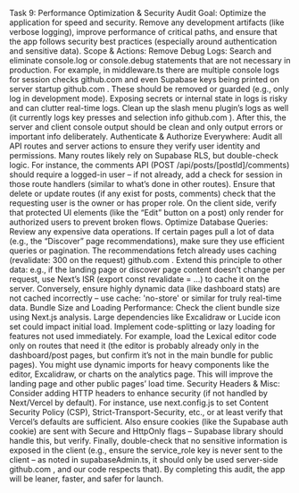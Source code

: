 Task 9: Performance Optimization & Security Audit
Goal: Optimize the application for speed and security. Remove any development artifacts (like verbose logging), improve performance of critical paths, and ensure that the app follows security best practices (especially around authentication and sensitive data).
Scope & Actions:
Remove Debug Logs: Search and eliminate console.log or console.debug statements that are not necessary in production. For example, in middleware.ts there are multiple console logs for session checks
github.com
and even Supabase keys being printed on server startup
github.com
. These should be removed or guarded (e.g., only log in development mode). Exposing secrets or internal state in logs is risky and can clutter real-time logs. Clean up the slash menu plugin’s logs as well (it currently logs key presses and selection info
github.com
). After this, the server and client console output should be clean and only output errors or important info deliberately.
Authenticate & Authorize Everywhere: Audit all API routes and server actions to ensure they verify user identity and permissions. Many routes likely rely on Supabase RLS, but double-check logic. For instance, the comments API (POST /api/posts/[postId]/comments) should require a logged-in user – if not already, add a check for session in those route handlers (similar to what’s done in other routes). Ensure that delete or update routes (if any exist for posts, comments) check that the requesting user is the owner or has proper role. On the client side, verify that protected UI elements (like the “Edit” button on a post) only render for authorized users to prevent broken flows.
Optimize Database Queries: Review any expensive data operations. If certain pages pull a lot of data (e.g., the “Discover” page recommendations), make sure they use efficient queries or pagination. The recommendations fetch already uses caching (revalidate: 300 on the request)
github.com
. Extend this principle to other data: e.g., if the landing page or discover page content doesn’t change per request, use Next’s ISR (export const revalidate = ...) to cache it on the server. Conversely, ensure highly dynamic data (like dashboard stats) are not cached incorrectly – use cache: 'no-store' or similar for truly real-time data.
Bundle Size and Loading Performance: Check the client bundle size using Next.js analysis. Large dependencies like Excalidraw or Lucide icon set could impact initial load. Implement code-splitting or lazy loading for features not used immediately. For example, load the Lexical editor code only on routes that need it (the editor is probably already only in the dashboard/post pages, but confirm it’s not in the main bundle for public pages). You might use dynamic imports for heavy components like the editor, Excalidraw, or charts on the analytics page. This will improve the landing page and other public pages’ load time.
Security Headers & Misc: Consider adding HTTP headers to enhance security (if not handled by Next/Vercel by default). For instance, use next.config.js to set Content Security Policy (CSP), Strict-Transport-Security, etc., or at least verify that Vercel’s defaults are sufficient. Also ensure cookies (like the Supabase auth cookie) are sent with Secure and HttpOnly flags – Supabase library should handle this, but verify. Finally, double-check that no sensitive information is exposed in the client (e.g., ensure the service_role key is never sent to the client – as noted in supabaseAdmin.ts, it should only be used server-side
github.com
, and our code respects that). By completing this audit, the app will be leaner, faster, and safer for launch.

